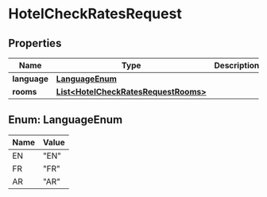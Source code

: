 # HotelCheckRatesRequest

## Properties
Name | Type | Description | Notes
------------ | ------------- | ------------- | -------------
**language** | [**LanguageEnum**](#LanguageEnum) |  |  [optional]
**rooms** | [**List&lt;HotelCheckRatesRequestRooms&gt;**](HotelCheckRatesRequestRooms.md) |  |  [optional]

<a name="LanguageEnum"></a>
## Enum: LanguageEnum
Name | Value
---- | -----
EN | &quot;EN&quot;
FR | &quot;FR&quot;
AR | &quot;AR&quot;
